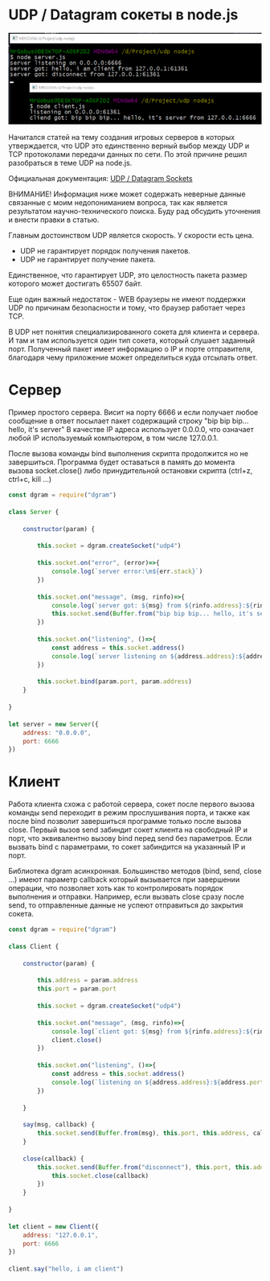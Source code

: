 # UDP / Datagram сокеты в node.js

![Image](2018-04-03_21-21-14.png)

Начитался статей на тему создания игровых серверов в которых утверждается, что UDP это единственно верный выбор между UDP и TCP протоколами передачи данных по сети. По этой причине решил разобраться в теме UDP на node.js.

Официальная документация: [UDP / Datagram Sockets](https://nodejs.org/api/dgram.html#dgram_socket_send_msg_offset_length_port_address_callback)

ВНИМАНИЕ! Информация ниже может содержать неверные данные связанные с моим недопониманием вопроса, так как является результатом научно-технического поиска. Буду рад обсудить уточнения и внести правки в статью.

Главным достоинством UDP является скорость. У скорости есть цена.

* UDP не гарантирует порядок получения пакетов.
* UDP не гарантирует получение пакета.

Единственное, что гарантирует UDP, это целостность пакета размер которого может достигать 65507 байт.

Еще один важный недостаток - WEB браузеры не имеют поддержки UDP по причинам безопасности и тому, что браузер работает через TCP.

В UDP нет понятия специализированного сокета для клиента и сервера. И там и там используется один тип сокета, который слушает заданный порт. Полученный пакет имеет информацию о IP и порте отправителя, благодаря чему приложение может определиться куда отсылать ответ.

# Сервер

Пример простого сервера. Висит на порту 6666 и если получает любое сообщение в ответ посылает пакет содержащий строку "bip bip bip... hello, it's server" В качестве IP адреса использует 0.0.0.0, что означает любой IP используемый компьютером, в том числе 127.0.0.1.

После вызова команды bind выполнения скрипта продолжится но не завершиться. Программа будет оставаться в память до момента вызова socket.close() либо принудительной остановки скрипта (ctrl+z, ctrl+c, kill ...)

```javascript
const dgram = require("dgram")

class Server {

	constructor(param) {

		this.socket = dgram.createSocket("udp4")

		this.socket.on("error", (error)=>{
			console.log(`server error:\m${err.stack}`)
		})

		this.socket.on("message", (msg, rinfo)=>{
			console.log(`server got: ${msg} from ${rinfo.address}:${rinfo.port}`)
			this.socket.send(Buffer.from("bip bip bip... hello, it's server"), rinfo.port, rinfo.address)
		})

		this.socket.on("listening", ()=>{
			const address = this.socket.address()
			console.log(`server listening on ${address.address}:${address.port}`)
		})

		this.socket.bind(param.port, param.address)
	}

}

let server = new Server({
	address: "0.0.0.0",
	port: 6666
})
```

# Клиент

Работа клиента схожа с работой сервера, сокет после первого вызова команды send переходит в режим прослушивания порта, и также как после bind позволит завершиться программе только после вызова close. Первый вызов send забиндит сокет клиента на свободный IP и порт, что эквивалентно вызову bind перед send без параметров. Если вызвать bind с параметрами, то сокет забиндится на указанный IP и порт.

Библиотека dgram асинхронная. Большинство методов (bind, send, close ...) имеют параметр callback который вызывается при завершении операции, что позволяет хоть как то контролировать порядок выполнения и отправки. Например, если вызвать close сразу после send, то отправленные данные не успеют отправиться до закрытия сокета. 

```javascript
const dgram = require("dgram")

class Client {

	constructor(param) {

		this.address = param.address
		this.port = param.port

		this.socket = dgram.createSocket("udp4")

		this.socket.on("message", (msg, rinfo)=>{
			console.log(`client got: ${msg} from ${rinfo.address}:${rinfo.port}`)
			client.close()
		})

		this.socket.on("listening", ()=>{
			const address = this.socket.address()
			console.log(`listening on ${address.address}:${address.port}`)
		})

	}

	say(msg, callback) {
		this.socket.send(Buffer.from(msg), this.port, this.address, callback)
	}

	close(callback) {
		this.socket.send(Buffer.from("disconnect"), this.port, this.address, ()=>{
			this.socket.close(callback)
		})
	}

}

let client = new Client({
	address: "127.0.0.1",
	port: 6666
})

client.say("hello, i am client")
```
